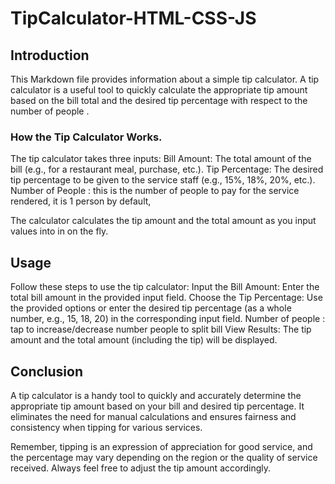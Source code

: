 # TipCalculator-HTML-CSS-JS

## Introduction

This Markdown file provides information about a simple tip calculator. A tip calculator is a useful tool to quickly calculate the appropriate tip amount based on the bill total and the desired tip percentage with respect to the number of people .

### How the Tip Calculator Works.

The tip calculator takes three inputs:
Bill Amount: The total amount of the bill (e.g., for a restaurant meal, purchase, etc.).
Tip Percentage: The desired tip percentage to be given to the service staff (e.g., 15%, 18%, 20%, etc.).
Number of People : this is the number of people to pay for the service rendered, it is 1 person by default,  

The calculator  calculates the tip amount and the total amount as you input values into in on the fly.

## Usage

Follow these steps to use the tip calculator:
Input the Bill Amount: Enter the total bill amount in the provided input field.
Choose the Tip Percentage: Use the provided options or enter the desired tip percentage (as a whole number, e.g., 15, 18, 20) in the corresponding input field.
Number of people : tap to increase/decrease number people to split bill 
View Results: The tip amount and the total amount (including the tip) will be displayed.

## Conclusion

A tip calculator is a handy tool to quickly and accurately determine the appropriate tip amount based on your bill and desired tip percentage. It eliminates the need for manual calculations and ensures fairness and consistency when tipping for various services.

Remember, tipping is an expression of appreciation for good service, and the percentage may vary depending on the region or the quality of service received. Always feel free to adjust the tip amount accordingly.